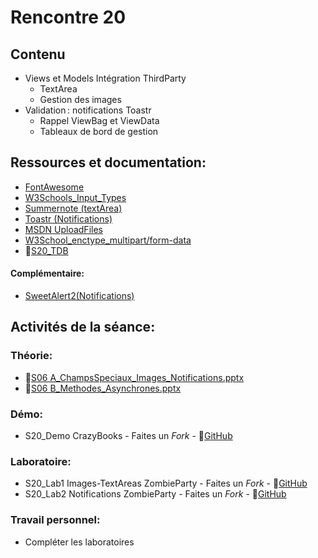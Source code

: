 # Rencontre 20

## Contenu
- Views et Models Intégration ThirdParty 
  - TextArea 
  - Gestion des images 
- Validation : notifications Toastr 
  - Rappel ViewBag et ViewData 
  - Tableaux de bord de gestion

## Ressources et documentation: 
- [FontAwesome](https://fontawesome.com/)
- [W3Schools_Input_Types](https://www.w3schools.com/html/html_form_input_types.asp)
- [Summernote (textArea)](https://summernote.org/)
- [Toastr (Notifications)](https://codeseven.github.io/toastr/) 
- [MSDN UploadFiles](https://docs.microsoft.com/en-us/aspnet/core/mvc/models/file-uploads?view=aspnetcore-5.0) 
- [W3School_enctype_multipart/form-data](https://www.w3schools.com/tags/att_form_enctype.asp)
- 🔗[S20_TDB](BRISE)

#### Complémentaire: 
- [SweetAlert2(Notifications)](https://sweetalert2.github.io/)

## Activités de la séance:
### Théorie:  
- 🔗[S06 A_ChampsSpeciaux_Images_Notifications.pptx](https://cegepedouardmontpetit-my.sharepoint.com/:p:/r/personal/valerie_turgeon_cegepmontpetit_ca/Documents/420_3W6_SITE/E24_PowerPoints/S06A_ChampsSpeciaux_Images_Notifications.pptx?d=w46043de39e8c4fd8a904479c927fc9ec&csf=1&web=1&e=JQ9lvY)
- 🔗[S06 B_Methodes_Asynchrones.pptx](https://cegepedouardmontpetit-my.sharepoint.com/:p:/r/personal/valerie_turgeon_cegepmontpetit_ca/Documents/420_3W6_SITE/E24_PowerPoints/S06B_Methodes_Asynchrones.pptx?d=w1f5ad9837953496d8eed2c09e8cea848&csf=1&web=1&e=dE0kWV)

### Démo:
- S20_Demo CrazyBooks - Faites un *Fork* - 🔗[GitHub](https://github.com/ProgWebTransFC/E24_S06_Demo1)

### Laboratoire: 
- S20_Lab1 Images-TextAreas ZombieParty - Faites un *Fork* - 🔗[GitHub](https://github.com/ProgWebTransFC/S06_Lab1/tree/main)
- S20_Lab2 Notifications ZombieParty - Faites un *Fork* - 🔗[GitHub](https://github.com/ProgWebTransFC/E24_S06_Lab2)


### Travail personnel: 
- Compléter les laboratoires
